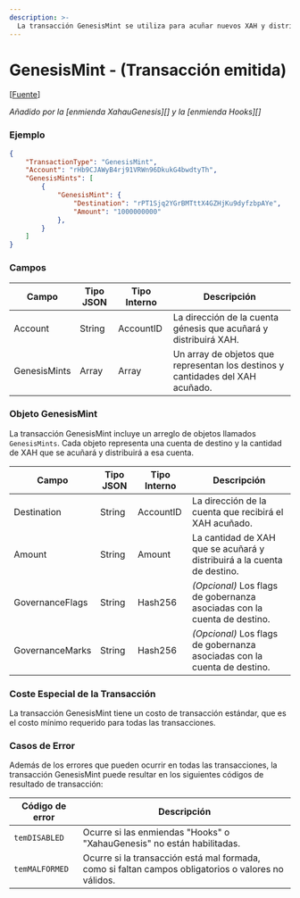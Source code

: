 ```yaml
---
description: >-
  La transacción GenesisMint se utiliza para acuñar nuevos XAH y distribuirlos a múltiples cuentas. Esta transacción solo puede ser utilizada por la cuenta génesis.
---
```


# GenesisMint - (Transacción emitida)

\[[Fuente](https://github.com/ripple/rippled/blob/develop/src/ripple/app/tx/impl/GenesisMint.cpp)]

_Añadido por la \[enmienda XahauGenesis]\[] y la \[enmienda Hooks]\[]_

### Ejemplo

```json
{
    "TransactionType": "GenesisMint",
    "Account": "rHb9CJAWyB4rj91VRWn96DkukG4bwdtyTh",
    "GenesisMints": [
        {
            "GenesisMint": {
                "Destination": "rPT1Sjq2YGrBMTttX4GZHjKu9dyfzbpAYe",
                "Amount": "1000000000"
            },
        }
    ]
}
```

### Campos

| Campo        | Tipo JSON | Tipo Interno | Descripción                                                                      |
| ------------ | --------- | ------------- | -------------------------------------------------------------------------------- |
| Account      | String    | AccountID     | La dirección de la cuenta génesis que acuñará y distribuirá XAH.            |
| GenesisMints | Array     | Array         | Un array de objetos que representan los destinos y cantidades del XAH acuñado. |

### Objeto GenesisMint

La transacción GenesisMint incluye un arreglo de objetos llamados `GenesisMints`. Cada objeto representa una cuenta de destino y la cantidad de XAH que se acuñará y distribuirá a esa cuenta.

| Campo           | Tipo JSON | Tipo Interno | Descripción                                                                |
| --------------- | --------- | ------------- | -------------------------------------------------------------------------- |
| Destination     | String    | AccountID     | La dirección de la cuenta que recibirá el XAH acuñado.               |
| Amount          | String    | Amount        | La cantidad de XAH que se acuñará y distribuirá a la cuenta de destino. |
| GovernanceFlags | String    | Hash256       | _(Opcional)_ Los flags de gobernanza asociadas con la cuenta de destino. |
| GovernanceMarks | String    | Hash256       | _(Opcional)_ Los flags de gobernanza asociadas con la cuenta de destino. |

### Coste Especial de la Transacción

La transacción GenesisMint tiene un costo de transacción estándar, que es el costo mínimo requerido para todas las transacciones.

### Casos de Error

Además de los errores que pueden ocurrir en todas las transacciones, la transacción GenesisMint puede resultar en los siguientes códigos de resultado de transacción:

| Código de error     | Descripción                                                                                |
| -------------- | ------------------------------------------------------------------------------------------ |
| `temDISABLED`  | Ocurre si las enmiendas "Hooks" o "XahauGenesis" no están habilitadas.                        |
| `temMALFORMED` | Ocurre si la transacción está mal formada, como si faltan campos obligatorios o valores no válidos. |
